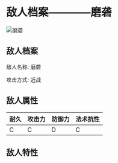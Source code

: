 # 敌人档案————磨砻

![磨砻](./eneIcons/磨砻.png)

## 敌人档案

敌人名称: 磨砻

攻击方式: 近战

## 敌人属性

| 耐久      | 攻击力  | 防御力 | 法术抗性 |
|---------|------|-----|------|
| C | C | D | C |

## 敌人特性
> 

